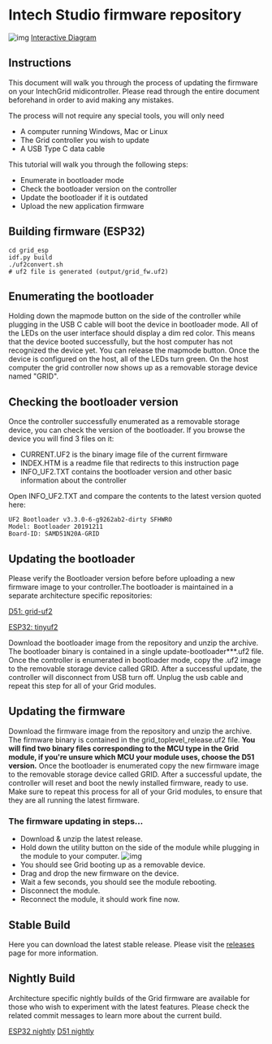 # Intech Studio firmware repository
![img](./diagram.svg)
[Interactive Diagram](https://mango-dune-07a8b7110.1.azurestaticapps.net/?repo=intechstudio%2Fgrid-fw)

## Instructions
This document will walk you through the process of updating the firmware on your IntechGrid midicontroller. Please read through the  entire document beforehand in order to avid making any mistakes.

 The process will not require any special tools, you will only need
 - A computer running Windows, Mac or Linux
 - The Grid controller you wish to update
 - A USB Type C data cable

This tutorial will walk you through the following steps:
 - Enumerate in bootloader mode
 - Check the bootloader version on the controller
 - Update the bootloader if it is outdated
 - Upload the new application firmware

## Building firmware (ESP32)
```
cd grid_esp
idf.py build
./uf2convert.sh
# uf2 file is generated (output/grid_fw.uf2)
```

## Enumerating the bootloader

Holding down the mapmode button on the side of the controller while plugging in the USB C cable will boot the device in bootloader mode. All of the LEDs on the user interface should display a dim red color. This means that the device booted successfully, but the host computer has not recognized the device yet. You can release the mapmode button. Once the device is configured on the host, all of the LEDs turn green. On the host computer the grid controller now shows up as a removable storage device named "GRID".

## Checking the bootloader version
Once the controller successfully enumerated as a removable storage device, you can check the version of the bootloader. If you browse the device you will find 3 files on it:
- CURRENT.UF2 is the binary image file of the current firmware
- INDEX.HTM is a readme file that redirects to this instruction page
- INFO_UF2.TXT contains the bootloader version and other basic information about the controller

Open INFO_UF2.TXT and compare the contents to the latest version quoted here:

```
UF2 Bootloader v3.3.0-6-g9262ab2-dirty SFHWRO
Model: Bootloader 20191211
Board-ID: SAMD51N20A-GRID
```

## Updating the bootloader
Please verify the Bootloader version before before uploading a new firmware image to your controller.The bootloader is maintained in a separate architecture specific repositories:

[D51: grid-uf2](https://github.com/intechstudio/grid-uf2/releases/latest)

[ESP32: tinyuf2](https://github.com/intechstudio/tinyuf2/releases/latest)

Download the bootloader image from the repository and unzip the archive. The bootloader binary is contained in a single update-bootloader***.uf2 file. Once the controller is enumerated in bootloader mode, copy the .uf2 image to the removable storage device called GRID. After a successful update, the controller will disconnect from USB turn off. Unplug the usb cable and repeat this step for all of your Grid modules.

## Updating the firmware
Download the firmware image from the repository and unzip the archive. The firmware binary is contained in the  grid_toplevel_release.uf2 file. **You will find two binary files corresponding to the MCU type in the Grid module, if you're unsure which MCU your module uses, choose the D51 version.** Once the bootloader is enumerated copy the new firmware image to the removable storage device called GRID. After a successful update, the controller will reset and boot the newly installed firmware, ready to use. Make sure to repeat this process for all of your Grid modules, to ensure that they are all running the latest firmware.

### The firmware updating in steps...
- Download & unzip the latest release.
- Hold down the utility button on the side of the module while plugging in the module to your computer.
![img](https://intech.studio/assets/image/access_bootloader.gif)
- You should see Grid booting up as a removable device.
- Drag and drop the new firmware on the device.
- Wait a few seconds, you should see the module rebooting.
- Disconnect the module.
- Reconnect the module, it should work fine now.

## Stable Build
Here you can download the latest stable release. Please visit the [releases](https://github.com/intechstudio/grid-fw/releases)
page for more information.

## Nightly Build
Architecture specific nightly builds of the Grid firmware are available for those who wish to experiment with the latest features.
Please check the related commit messages to learn more about the current build.

[ESP32 nightly](https://github.com/intechstudio/grid-fw/raw/preview/Preview/Firmware/grid_esp32_nightly.uf2)
[D51 nightly](https://github.com/intechstudio/grid-fw/raw/preview/Preview/Firmware/grid_d51_nightly.uf2)
